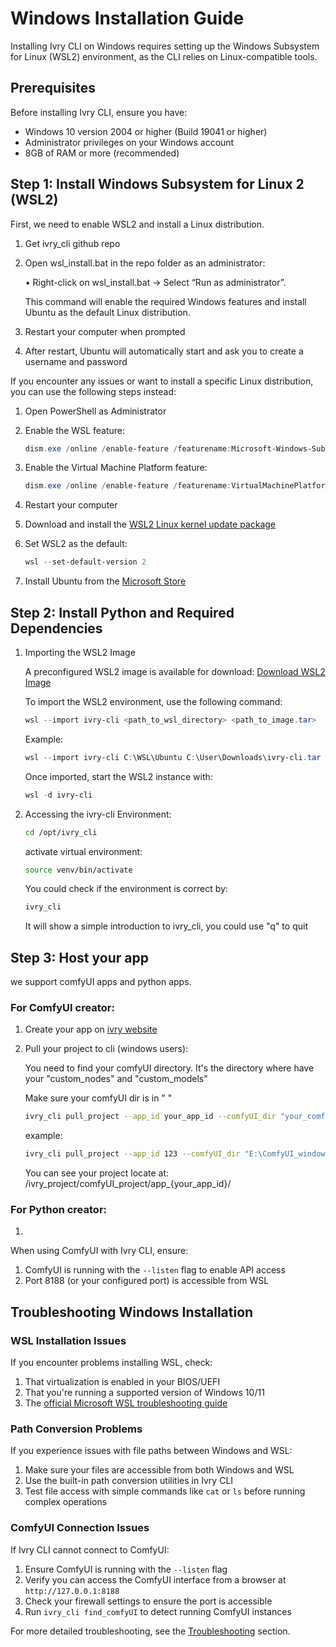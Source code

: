 # Windows Installation Guide

Installing Ivry CLI on Windows requires setting up the Windows Subsystem for Linux (WSL2) environment, as the CLI relies on Linux-compatible tools.

## Prerequisites

Before installing Ivry CLI, ensure you have:

- Windows 10 version 2004 or higher (Build 19041 or higher)
- Administrator privileges on your Windows account
- 8GB of RAM or more (recommended)

## Step 1: Install Windows Subsystem for Linux 2 (WSL2)

First, we need to enable WSL2 and install a Linux distribution.

1. Get ivry_cli github repo
2. Open wsl_install.bat in the repo folder as an administrator:

	•	Right-click on wsl_install.bat → Select “Run as administrator”.

   This command will enable the required Windows features and install Ubuntu as the default Linux distribution.

3. Restart your computer when prompted

4. After restart, Ubuntu will automatically start and ask you to create a username and password

If you encounter any issues or want to install a specific Linux distribution, you can use the following steps instead:

1. Open PowerShell as Administrator
2. Enable the WSL feature:

   ```powershell
   dism.exe /online /enable-feature /featurename:Microsoft-Windows-Subsystem-Linux /all /norestart
   ```

3. Enable the Virtual Machine Platform feature:

   ```powershell
   dism.exe /online /enable-feature /featurename:VirtualMachinePlatform /all /norestart
   ```

4. Restart your computer
5. Download and install the [WSL2 Linux kernel update package](https://docs.microsoft.com/en-us/windows/wsl/install-manual#step-4---download-the-linux-kernel-update-package)
6. Set WSL2 as the default:

   ```powershell
   wsl --set-default-version 2
   ```

7. Install Ubuntu from the [Microsoft Store](https://www.microsoft.com/store/productId/9PDXGNCFSCZV)

## Step 2: Install Python and Required Dependencies

1. Importing the WSL2 Image

    A preconfigured WSL2 image is available for download:
    [Download WSL2 Image](https://drive.google.com/file/d/1OK2Sd2Ylwd1J3cMOLr_SgYnhmDdidtOl/view?usp=sharing)

    To import the WSL2 environment, use the following command:

    ```powershell
    wsl --import ivry-cli <path_to_wsl_directory> <path_to_image.tar>
    ```

    Example:

    ```powershell
    wsl --import ivry-cli C:\WSL\Ubuntu C:\User\Downloads\ivry-cli.tar   
    ```

    Once imported, start the WSL2 instance with:

    ```powershell
    wsl -d ivry-cli   
    ```  

2. Accessing the ivry-cli Environment:

    ```bash
    cd /opt/ivry_cli
    ```

    activate virtual environment:

    ```bash
    source venv/bin/activate
    ```

    You could check if the environment is correct by:

    ```bash
    ivry_cli
    ```

    It will show a simple introduction to ivry_cli, you could use "q" to quit


## Step 3: Host your app

we support comfyUI apps and python apps.

### For ComfyUI creator:

1. Create your app on [ivry website](https://www.ivry.co/login)

2. Pull your project to cli (windows users):

    You need to find your comfyUI directory. It's the directory where have your "custom_nodes" and "custom_models"

    Make sure your comfyUI dir is in " "

    ```bash
    ivry_cli pull_project --app_id your_app_id --comfyUI_dir "your_comfyUI_dir"
    ```

    example:

    ```bash
    ivry_cli pull_project --app_id 123 --comfyUI_dir "E:\ComfyUI_windows_portable\ComfyUI"
    ```

    You can see your project locate at: /ivry_project/comfyUI_project/app_{your_app_id}/

### For Python creator:

1. 

When using ComfyUI with Ivry CLI, ensure:

1. ComfyUI is running with the `--listen` flag to enable API access
2. Port 8188 (or your configured port) is accessible from WSL

## Troubleshooting Windows Installation

### WSL Installation Issues

If you encounter problems installing WSL, check:

1. That virtualization is enabled in your BIOS/UEFI
2. That you're running a supported version of Windows 10/11
3. The [official Microsoft WSL troubleshooting guide](https://docs.microsoft.com/en-us/windows/wsl/troubleshooting)

### Path Conversion Problems

If you experience issues with file paths between Windows and WSL:

1. Make sure your files are accessible from both Windows and WSL
2. Use the built-in path conversion utilities in Ivry CLI
3. Test file access with simple commands like `cat` or `ls` before running complex operations

### ComfyUI Connection Issues

If Ivry CLI cannot connect to ComfyUI:

1. Ensure ComfyUI is running with the `--listen` flag
2. Verify you can access the ComfyUI interface from a browser at `http://127.0.0.1:8188`
3. Check your firewall settings to ensure the port is accessible
4. Run `ivry_cli find_comfyUI` to detect running ComfyUI instances

For more detailed troubleshooting, see the [Troubleshooting](../troubleshooting.md) section.